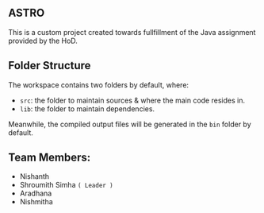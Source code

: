 ## ASTRO

This is a custom project created towards fullfillment of the Java assignment provided by the HoD.

## Folder Structure

The workspace contains two folders by default, where:

- `src`: the folder to maintain sources & where the main code resides in.
- `lib`: the folder to maintain dependencies.

Meanwhile, the compiled output files will be generated in the `bin` folder by default.

## Team Members: 
- Nishanth 
- Shroumith Simha `( Leader )`
- Aradhana
- Nishmitha
